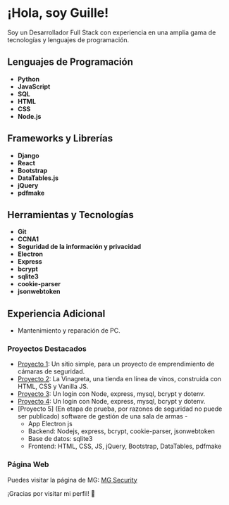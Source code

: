# ¡Hola, soy Guille!

Soy un Desarrollador Full Stack con experiencia en una amplia gama de tecnologías y lenguajes de programación.

## Lenguajes de Programación
- **Python**
- **JavaScript**
- **SQL**
- **HTML**
- **CSS**
- **Node.js**

## Frameworks y Librerías
- **Django**
- **React**
- **Bootstrap**
- **DataTables.js**
- **jQuery**
- **pdfmake**

## Herramientas y Tecnologías
- **Git**
- **CCNA1**
- **Seguridad de la información y privacidad**
- **Electron**
- **Express**
- **bcrypt**
- **sqlite3**
- **cookie-parser**
- **jsonwebtoken**

## Experiencia Adicional
- Mantenimiento y reparación de PC.

### Proyectos Destacados
- [Proyecto 1](https://github.com/guinovi/mgseg): Un sitio simple, para un proyecto de emprendimiento de cámaras de seguridad.
- [Proyecto 2](https://github.com/guinovi/vinagre): La Vinagreta, una tienda en línea de vinos, construida con HTML, CSS y Vanilla JS.
- [Proyecto 3](https://github.com/guinovi/login-express-front-crud-bcrypt-dotenv): Un login con Node, express, mysql, bcrypt y dotenv.
- [Proyecto 4](https://github.com/guinovi/login-express-front-crud-bcrypt-dotenv): Un login con Node, express, mysql, bcrypt y dotenv.
- [Proyecto 5] (En etapa de prueba, por razones de seguridad no puede ser publicado) software de gestión de una sala de armas - 
  - App Electron js
  - Backend: Nodejs, express, bcrypt, cookie-parser, jsonwebtoken
  - Base de datos: sqlite3
  - Frontend: HTML, CSS, JS, jQuery, Bootstrap, DataTables, pdfmake

### Página Web
Puedes visitar la página de MG: [MG Security](https://mgsecurty.netlify.app/)

¡Gracias por visitar mi perfil! 🚀
